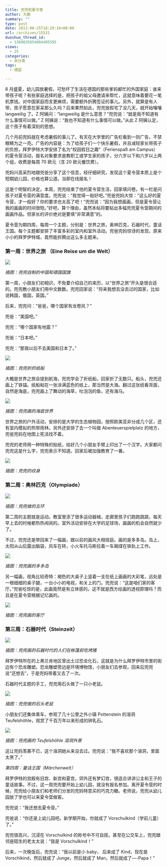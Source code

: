 ```yaml
---
title: 兜兜和夏令营
author: 大鹏
summary: ""
type: post
date: 2013-08-25T18:29:16+00:00
url: /archives/15531
duoshuo_thread_id:
  - 1360835854884405595
views:
  - 25
categories:
  - 未分类
tags:
  - 德国

---
```

<!--:zh-->

8 月盛夏，幼儿园放暑假，可愁坏了生活在德国的那些爹妈都忙的外国家庭：谁来带孩子呢？有些家庭选择的是，把孩子的祖父母邀请来帮忙，这就意味着要花一笔机票钱。对中国家庭而言更麻烦，需要额外折腾签证的事儿。另外，就算是有人带，孩子愿意在家呆那么久吗？后来果然如此，兜兜放假宅了没几天，就开始嚷嚷 langweilig 了。Z 阿姨问：“langweilig 是什么意思？”兜兜说：“就是我不知道有什么事情可以做。” Z 阿姨说：“我也不知道有什么事情可以做。”从此 Z 阿姨认定，这个孩子有着深刻的思想。

几个月前兜妈就在考虑暑假的事儿了。有天在大学里的广告栏看到一则广告，不禁眼睛为之一亮。广告的内容是：为了给孩子们一个快乐暑假，并且减轻家长带孩子的负担，拜罗伊特大学安排了名为"校园假日之趣"（Ferienspaß am Campus）的夏令营活动，报名对象要求是教职工或学生家的孩子，分六岁以下和六岁以上两个组，收费是每周 70 欧元（含 20 欧元餐饮费）。

兜妈兴高采烈地跟兜爸分享了这个信息，经仔细研究，发现这个夏令营本质上是个短期幼儿园，价格也算公道。当即在线报名！

这是个明智的决定。本周，兜兜结束了他的夏令营生活，回家填问卷。有一栏是问孩子对夏令营的满意度。兜兜说：“我觉得一般好吧。”兜爸兜妈大惊：“这么好的夏令营，才一般好？你的要求也太高了吧！”兜兜说：“因为我想画画，但是夏令营让我的画画的时间很短。”好吧，算个理由，虽然本帖将要贴出多幅兜兜夏令营期间的画画作品。但家长的评价绝对是要填“非常满意”的。

夏令营为期四周，每周一个主题，分别是：世界之旅，奥林匹克，石器时代，童话王国。每个主题都安排了丰富多彩的室内和室外活动。兜爸兜妈惊讶的发现，原来小小的拜罗伊特城，竟然能折腾出这么多主题来。

<!--:-->

<!--more-->

<!--:zh-->

### 第一周：世界之旅 （Eine Reise um die Welt）

![][1]

_插图：兜兜自制的中国和德国国旗_

第一周，小朋友们初相识，不免要介绍自己的来历，以“世界之旅”开头是很合适的。兜兜教小朋友们用中文数数。兜兜回家说：“将来我想去没去过的国家，比如说韩国，俄国，英国。”

后来，兜兜问：“爸爸，哪个国家有龙卷风？”

兜爸：“美国吧。”

兜兜：“哪个国家有地震？”

兜爸：“日本吧。”

兜兜：“那我以后不去美国和日本了。”

![][2]

_插图：兜兜折的纸船_

大概是世界之旅会提到航海，兜兜学会了折纸船，回家折了无数只。船头，兜兜还画上了铁锚。纸船粘在一张涂满蓝色的纸上，那当然是大海。翻过这张纸看背面，自然是海底，兜兜画上了舞动的海草，吐泡泡的鱼，还有海马。

![][3]

_插图：兜兜画的海底世界_

世界之旅的户外活动，安排的是大学的生态植物园，按照欧美亚非分成几个区，还有室内模拟的热带雨林。另外还安排了去一个叫做 Abenteuerspielplatz 的地方，兜爸兜妈在地图上死活找不着。

兜兜的老师用一种特殊的贴纸，给好几个小朋友手臂上印出了一个汉字。大家都问兜兜这是什么字，兜兜表示不知道。回家后被加强教育了一番。

![][4]

_插图：兜兜的纹身_

### 第二周：奥林匹克（Olympiade）

![][5]

_插图：兜兜做的五环_

第二周的主题就是运动。教室里添了很多运动器械，走廊里孩子们跑跑跳跳，每天早上去的时候都热热闹闹的。室外活动安排在大学的足球场，画画的机会自然就少了。

不过，兜兜还是带回来了一幅画，跟以前的画风大相径庭。画的是多多岛。岛上，太阳从山后露出脑袋，风车在转，小火车托马斯拉着一车厢煤在铁轨上工作。

![][6]

_插图：兜兜画的多多岛_

另一幅画，视角比较奇特：褐色的大桌子上竖着一支在纸上画画的大彩笔，远处是一根细细的桌子腿，一台小小的电视，和关上的门。兜兜说：“这是咱们家的客厅。”兜爸吃惊的是，此画竟然是有立体感的。这不就是西方绘画的透视原理吗？而且是在夏令营根据记忆画的。

![][7]

_插图：兜兜画的客厅_

### 第三周：石器时代（Steinzeit）

![][8]

_插图：兜兜画的石器时代的人们在帐篷前吃烤猪_

拜罗伊特所在的上弗兰肯地区曾出土过恐龙化石，这就是为什么拜罗伊特市里的街边有个恐龙雕塑。恐龙雕塑旁边是环境博物馆，小朋友们去参观，回来后兜兜说“还想去”，于是兜妈带着又去了一次。

石器时代主题的手工，兜兜用石头做了一只小老鼠。

![][9]

_插图：兜兜做的石头老鼠_

小朋友们还集体乘车，参观了几十公里之外小镇 Pottenstein 的溶洞 Teufelshöhle，观赏了千百万年以来形成的钟乳石。

![][10]

_插图：兜兜画的 Teufelshöhle 溶洞外景_

这让兜妈羡慕不已，这个溶洞她从来没去过。兜兜说：“我不喜欢那个溶洞，里面太黑了。”

_第四周：童话王国（Märchenwelt）_

拜罗伊特的宫殿有旧宫、新宫和夏宫，郊外还有梦幻宫，很适合讲讲公主和王子的童话故事。不过，这一周兜兜要开始上幼儿园，就没有报名参加。离开夏令营的时候，兜兜给小朋友们和老师们分发的兜妈特意买的巧克力糖。老师说，兜兜从幼儿园放了学也可以来夏令营做客。

兜兜说：“我还想去夏令营。”

兜爸说：“你还是上幼儿园吧。新学期开始，你就成了 Vorschulkind（学前儿童）了。”

兜兜很高兴，沉浸在 Vorschulkind 的称号中不可自拔。甚至在公交车上，兜兜跟邻座陌生的老太太说：“我是 Vorschulkind！”

后来，一次晚饭后，兜兜说：“我以前是小 baby， 后来成了 Kind，现在是 Vorschlkind，然后就成了 Junge，然后就成了 Man，然后就成了&#8212;-Papa！”

<!--:-->

 [1]: https://qf9ejg.blu.livefilestore.com/y2p4ZtRfI3jacgobxzxo7IL9c1-PuTCH5RwGMLpeuTzXymKbbb1ZQ83LKXSifWP_NaioExljkb0HnVhd_4I1HtNKoPk2tJ949DVTWc05h3ISMA/2013-08-24_flags.jpg
 [2]: https://qq9ejg.blu.livefilestore.com/y2p9tQ-T4y8-ORyWaCYjpKDdaBal68fYbaI8hYkny2YCHzxGdPMbPLr1OSRpQHTx1sYuWB2LdgAdgesjvVJJhrCR55UQ8FG3sKWqlM8LHqHer8/2013-08-24_papership.jpg
 [3]: https://qv9ejg.blu.livefilestore.com/y2pz11FImUlRonw3K_99VR90fIA5XcttvHL6SvBqcHU0_ie4aWuNxB6a8Xg9IFhBk96_kJF5PiL3VU3UzInvsg3lprCJROyg-nJPhG3IylAH2w/2013-08-24_papershipbottom.jpg
 [4]: https://aqbfjg.blu.livefilestore.com/y2pIL6OwnAMmqYHBOsAYtcRSQZLcuWRiowypi7mr0BbVVvoarBp8_QkgyH7g2ach8vztJgGaqKI_56aIgJijaL4xIBzjAYCjzsQywHk15JRs3o/2013-08-24_Asien.jpg
 [5]: https://agbfjg.blu.livefilestore.com/y2phoPlqUIDU4ey6iWODlIKmxWTzspGLAqjt5DIAv-eN3_5NCQ1YqhtS5TxLV02nlSIpaT8a6c07V21UPcVGEpT9eg_h-yyB6kSTqQjQz8cGdE/2013-08-24_olympia.jpg
 [6]: https://pp9ejg.blu.livefilestore.com/y2pkSvoMPan75mOIjqUcZunhXBgRwEk_WMIRLCeJkTAIPzWbS1eIw7IwrjZygBBqDrVetR5z9CYh6j6opaV4hDmuaWKd_A_xX6LA9iAYnunZR4/2013-08-24_Thomas.jpg
 [7]: https://aabfjg.blu.livefilestore.com/y2pZswxNBvV_lyPsB5xhdje1LfP1nt4d4jqKJnrI-YXzr1yYNHlqMelsJvSJ9CAWf0Ul_ZQ0mpotcK3h6hJuB4EQFmBQwSCJRfSsXqrkPJ1Lq8/2013-08-24_3D.jpg
 [8]: https://awbfjg.blu.livefilestore.com/y2pY2iWLKgGbd6LOukKGz8EMV6X3y3vxcUJjWk6krOeiofKmRawnjL_8pM-m050EBjg-1MZobAC-n7J2mXYf-BqqM14_UNgxUsJDL3wwr93r8U/2013-08-24_fire.jpg
 [9]: https://pf9ejg.blu.livefilestore.com/y2pGqqLP4-tP0WRJmLI2sbi1F9z5xFZdM2JTrP07apu42uff4NVdXZlirVW9hTAP_7B16gmG_PIFmqUpmMNfEdXJhlgH8gZgK0DgL3x5C3EryM/2013-08-24_stonemouse.jpg
 [10]: https://qp9ejg.blu.livefilestore.com/y2pEEiUHew4fpMNt2T1QsfYw-_xZLse9RTRQF6RKoEFsxJt2aVMtV4v6uKLW4VWVmqN2IcTdH5LPRN3UkPYnUS7EGltERiTvU8ervcBA3PTsco/2013-08-24_hohle.jpg
